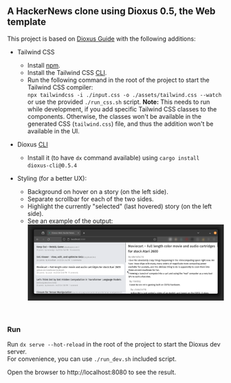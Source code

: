 ## A HackerNews clone using Dioxus 0.5, the Web template

This project is based on [Dioxus Guide](https://dioxuslabs.com/learn/0.5/guide/full_code) with the following additions:

-   Tailwind CSS

    -   Install [npm](https://docs.npmjs.com/downloading-and-installing-node-js-and-npm).
    -   Install the Tailwind CSS [CLI](https://tailwindcss.com/docs/installation).
    -   Run the following command in the root of the project to start the Tailwind CSS compiler:\
        `npx tailwindcss -i ./input.css -o ./assets/tailwind.css --watch` \
        or use the provided `./run_css.sh` script.
        **Note:** This needs to run while development, if you add specific Tailwind CSS classes to the components. Otherwise, the classes won't be available in the generated CSS (`tailwind.css`) file, and thus the addition won't be available in the UI.

-   Dioxus [CLI](https://dioxuslabs.com/learn/0.5/getting_started)

    -   Install it (to have `dx` command available) using `cargo install dioxus-cli@0.5.4`

-   Styling (for a better UX):
    -   Background on hover on a story (on the left side).
    -   Separate scrollbar for each of the two sides.
    -   Highlight the currently "selected" (last hovered) story (on the left side).
    -   See an example of the output:
        ![](./screenshot.png)

<br/>

### Run

Run `dx serve --hot-reload` in the root of the project to start the Dioxus dev server.\
For convenience, you can use `./run_dev.sh` included script.

Open the browser to http://localhost:8080 to see the result.

